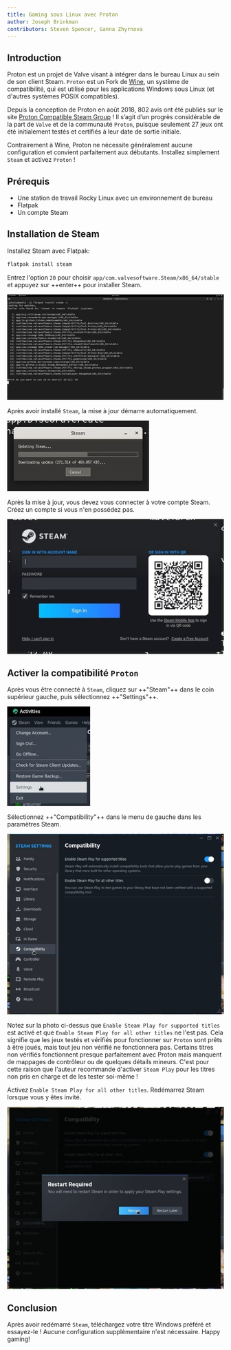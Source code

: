 ```yaml
---
title: Gaming sous Linux avec Proton
author: Joseph Brinkman
contributors: Steven Spencer, Ganna Zhyrnova
---
```


## Introduction

Proton est un projet de Valve visant à intégrer dans le bureau Linux au sein de son client Steam. `Proton` est un Fork de [Wine](https://www.winehq.org/), un système de compatibilité, qui est utilisé pour les applications Windows sous Linux (et d'autres systèmes POSIX compatibles).

Depuis la conception de Proton en août 2018, 802 avis ont été publiés sur le site [Proton Compatible Steam Group](https://store.steampowered.com/curator/33483305-Proton-Compatible/about/) ! Il s’agit d’un progrès considérable de la part de `Valve` et de la communauté `Proton`, puisque seulement 27 jeux ont été initialement testés et certifiés à leur date de sortie initiale.

Contrairement à Wine, Proton ne nécessite généralement aucune configuration et convient parfaitement aux débutants. Installez simplement `Steam` et activez `Proton` !

## Prérequis

- Une station de travail Rocky Linux avec un environnement de bureau
- Flatpak
- Un compte Steam

## Installation de Steam

Installez Steam avec Flatpak:

```bash
flatpak install steam
```

Entrez l'option `20` pour choisir `app/com.valvesoftware.Steam/x86_64/stable` et appuyez sur ++enter++ pour installer Steam.

![Installing Steam option 20](images/Timeline_1_01_00_22_00.jpg)

Après avoir installé `Steam`, la mise à jour démarre automatiquement.

![Steam updates](images/Timeline_1_01_04_16_00.jpg)

Après la mise à jour, vous devez vous connecter à votre compte Steam. Créez un compte si vous n'en possédez pas.

![Steam](images/Timeline_1_01_06_09_04.jpg)

## Activer la compatibilité `Proton`

Après vous être connecté à `Steam`, cliquez sur ++"Steam"++ dans le coin supérieur gauche, puis sélectionnez ++"Settings"++.

![Steam settings](images/Timeline_1_01_10_18_38.jpg)

Sélectionnez ++"Compatibility"++ dans le menu de gauche dans les paramètres Steam.

![Compatibility settings](images/Timeline_1_01_10_58_27.jpg)

Notez sur la photo ci-dessus que `Enable Steam Play for supported titles` est activé et que `Enable Steam Play for all other titles` ne l'est pas. Cela signifie que les jeux testés et vérifiés pour fonctionner sur `Proton` sont prêts à être joués, mais tout jeu non vérifié ne fonctionnera pas. Certains titres non vérifiés fonctionnent presque parfaitement avec Proton mais manquent de mappages de contrôleur ou de quelques détails mineurs. C'est pour cette raison que l'auteur recommande d'activer `Steam Play` pour les titres non pris en charge et de les tester soi-même !

Activez `Enable Steam Play for all other titles`. Redémarrez Steam lorsque vous y êtes invité.

![Steam play for all other titles toggled](images/Timeline_1_01_11_07_44.jpg)

## Conclusion

Après avoir redémarré `Steam`, téléchargez votre titre Windows préféré et essayez-le ! Aucune configuration supplémentaire n'est nécessaire. Happy gaming!
